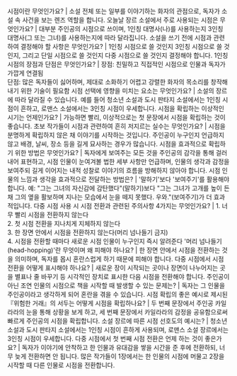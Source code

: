 시점이란 무엇인가요?	| 소설 전체 또는 일부를 이야기하는 화자의 관점으로, 독자가 소설 속 사건을 보는 렌즈 역할을 합니다.
오늘날 장르 소설에서 주로 사용되는 시점은 무엇인가요?	| 대부분 주인공의 시점으로 쓰이며, 1인칭 대명사(나)를 사용하는지 3인칭 대명사(그 또는 그녀)를 사용하는지에 따라 달라집니다.
소설을 쓰기 전에 시점과 관련하여 결정해야 할 사항은 무엇인가요?	| 1인칭 시점으로 쓸 것인지 3인칭 시점으로 쓸 것인지, 그리고 단일 시점으로 쓸 것인지 다중 시점으로 쓸 것인지 결정해야 합니다.
1인칭 시점의 장점과 단점은 무엇인가요?	| 장점: 친밀하고 직접적인 시점으로 인물과 독자가 가깝게 연결됨<br/>단점: 많은 독자들이 싫어하며, 제대로 소화하기 어렵고 강렬한 화자의 목소리를 창작해내기 위한 기술이 필요함
시점 선택에 영향을 미치는 요소는 무엇인가요?	| 소설의 장르에 따라 달라질 수 있습니다. 예를 들어 청소년 소설과 도시 판타지 소설에서는 1인칭 시점이 흔하고, 로맨스 소설에서는 3인칭 시점이 우세합니다.
시점을 확립하는 이상적인 시기는 언제인가요?	| 가능하면 빨리, 이상적으로는 첫 문장에서 시점을 확립하는 것이 좋습니다.
초보 작가들이 시점과 관련하여 흔히 저지르는 실수는 무엇인가요?	| 시점을 분명하게 확립하지 않은 채 이야기를 시작하는 것입니다. 주인공이 누구인지 언급하지 않고 배경, 날씨, 장소 등을 길게 묘사하는 경우가 많습니다.
시점을 효과적으로 확립하기 위한 방법은 무엇인가요?	| 독자에게 보여주는 모든 것을 주인공의 감각을 통해 걸러내어 표현하고, 시점 인물이 눈여겨볼 법한 세부 사항만 언급하며, 인물의 생각과 감정을 보여주되 길게 이어지는 내적 성찰로 이야기의 흐름을 방해하지 않아야 합니다.
시점 인물의 느낌과 생각을 효과적으로 전달하는 방법은?	| '말하기'보다 '보여주기'를 활용해야 합니다. 예: "그는 그녀의 자신감에 감탄했다"(말하기)보다 "그는 그녀가 고개를 높이 든 채 그의 옆을 활보하며 지나는 모습에서 눈을 떼지 못했다. 우와."(보여주기)가 더 효과적입니다.
다중 시점 사용 시 시점 전환과 관련된 주의사항 4가지는 무엇인가요?	| 1. 너무 빨리 시점을 전환하지 않는다<br/>2. 첫 시점 전환을 지나치게 지체하지 않는다<br/>3. 한 장면 안에서 시점을 전환하지 않는다(머리 넘나들기 금지)<br/>4. 시점을 전환할 때마다 새로운 시점 인물이 누구인지 즉시 알려준다
'머리 넘나들기(head-hopping)'란 무엇이며 왜 피해야 하나요?	| 한 장면 안에서 시점을 전환하는 것을 의미하며, 독자를 몹시 혼란스럽게 하기 때문에 피해야 합니다.
다중 시점에서 시점 전환을 어떻게 표시해야 하나요?	| 새로운 장이 시작되는 곳이나 장면이 나누어지는 곳을 별표나 줄 바꾸기 등 시각적인 장치로 표시한 다음 시점을 전환해야 합니다.
주인공이 아닌 조연 인물의 시점으로 책을 시작할 때 발생할 수 있는 문제는?	| 독자는 그 인물을 주인공이라고 생각하게 되어 혼란을 겪을 수 있습니다.
시점 확립의 좋은 예시로 제시된 『위험한 거래』의 서두는 어떻게 시점을 확립하나요?	| 두 번째 문장에서 주인공 카일라라의 눈을 통해 상황을 보게 하고, 세 번째 문장에서 카일라라의 감정을 공유함으로써 빠르게 주인공의 시점을 확립합니다.
소설 장르에 따른 시점 선호도의 예시는?	| 청소년 소설과 도시 판타지 소설에서는 1인칭 시점이 흔하게 사용되며, 로맨스 소설 장르에서는 3인칭 시점이 우세합니다.
다중 시점에서 첫 번째 시점 전환은 언제 하는 것이 좋은가요?	| 독자가 이야기에 안착하고 한 인물과 유대감을 쌓을 시간을 준 후에 전환하되, 너무 늦게 전환하면 안 됩니다. 많은 작가들이 1장에서는 한 인물의 시점에 머물고 2장을 시작할 때 다른 인물로 시점을 전환합니다.